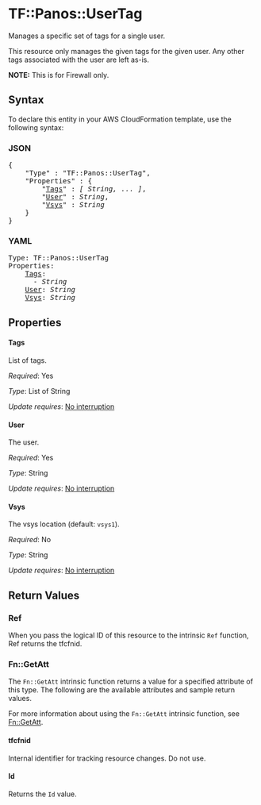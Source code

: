 # TF::Panos::UserTag

Manages a specific set of tags for a single user.

This resource only manages the given tags for the given user.  Any
other tags associated with the user are left as-is.

**NOTE:** This is for Firewall only.

## Syntax

To declare this entity in your AWS CloudFormation template, use the following syntax:

### JSON

<pre>
{
    "Type" : "TF::Panos::UserTag",
    "Properties" : {
        "<a href="#tags" title="Tags">Tags</a>" : <i>[ String, ... ]</i>,
        "<a href="#user" title="User">User</a>" : <i>String</i>,
        "<a href="#vsys" title="Vsys">Vsys</a>" : <i>String</i>
    }
}
</pre>

### YAML

<pre>
Type: TF::Panos::UserTag
Properties:
    <a href="#tags" title="Tags">Tags</a>: <i>
      - String</i>
    <a href="#user" title="User">User</a>: <i>String</i>
    <a href="#vsys" title="Vsys">Vsys</a>: <i>String</i>
</pre>

## Properties

#### Tags

List of tags.

_Required_: Yes

_Type_: List of String

_Update requires_: [No interruption](https://docs.aws.amazon.com/AWSCloudFormation/latest/UserGuide/using-cfn-updating-stacks-update-behaviors.html#update-no-interrupt)

#### User

The user.

_Required_: Yes

_Type_: String

_Update requires_: [No interruption](https://docs.aws.amazon.com/AWSCloudFormation/latest/UserGuide/using-cfn-updating-stacks-update-behaviors.html#update-no-interrupt)

#### Vsys

The vsys location (default: `vsys1`).

_Required_: No

_Type_: String

_Update requires_: [No interruption](https://docs.aws.amazon.com/AWSCloudFormation/latest/UserGuide/using-cfn-updating-stacks-update-behaviors.html#update-no-interrupt)

## Return Values

### Ref

When you pass the logical ID of this resource to the intrinsic `Ref` function, Ref returns the tfcfnid.

### Fn::GetAtt

The `Fn::GetAtt` intrinsic function returns a value for a specified attribute of this type. The following are the available attributes and sample return values.

For more information about using the `Fn::GetAtt` intrinsic function, see [Fn::GetAtt](https://docs.aws.amazon.com/AWSCloudFormation/latest/UserGuide/intrinsic-function-reference-getatt.html).

#### tfcfnid

Internal identifier for tracking resource changes. Do not use.

#### Id

Returns the <code>Id</code> value.

